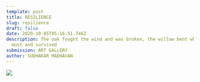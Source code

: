 ```yaml
---
template: post
title: RESILIENCE
slug: resilience
draft: false
date: 2020-10-05T05:16:51.746Z
description: The oak fought the wind and was broken, the willow bent when it
  must and survived
submission: ART GALLERY
author: SUDHAKAR MADHAVAN
---
```

![](/media/resilience.jpeg)
